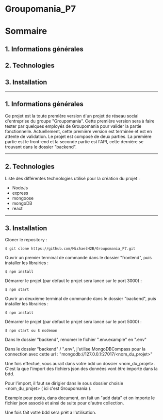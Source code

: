 # Groupomania_P7

# Sommaire
## 1. Informations générales
## 2. Technologies
## 3. Installation

---
## 1. Informations générales
Ce projet est la toute première version d'un projet de réseau social d'entreprise du groupe "Groupomania". Cette première version sera à faire tester par quelques employés de Groupomania pour valider la partie fonctionnelle. Actuellement, cette première version est terminée et est en attente de validation.
Le projet est composé de deux parties. La première partie est le front-end et la seconde partie est l'API, cette dernière se trouvant dans le dossier "backend".

---
## 2. Technologies
Liste des différentes technologies utilisé pour la création du projet :
* NodeJs
* express
* mongoose
* mongoDB
* react

---
## 3. Installation
Cloner le repository :

    $ git clone https://github.com/MichaelH2B/Groupomania_P7.git

Ouvrir un premier terminal de commande dans le dossier "frontend", puis installer les librairies :

    $ npm install

Démarrer le projet (par défaut le projet sera lancé sur le port 3000) :

    $ npm start

Ouvrir un deuxième terminal de commande dans le dossier "backend", puis installer les librairies :

    $ npm install

Démarrer le projet (par défaut le projet sera lancé sur le port 5000) :

    $ npm start ou $ nodemon

Dans le dossier "backend", renomer le fichier ".env.example" en ".env" 

Dans le dossier "backend" / ".env", j'utilise MongoDBCompass pour la connection avec cette url : "mongodb://127.0.0.1:27017/<nom_du_projet>"   

Une fois effectué, vous aurait dans votre bdd un dossier <nom_du_projet>. C'est la que l'import des fichiers json des données vont être importé dans la bdd.

Pour l'import, il faut se dirigier dans le sous dossier choisie <nom_du_projet> ( ici c'est Groupomania ).

Example pour posts, dans document, on fait un "add data" et on importe le fichier json associé et ainsi de suite pour d'autre collection.

Une fois fait votre bdd sera prêt a l'utilisation.




